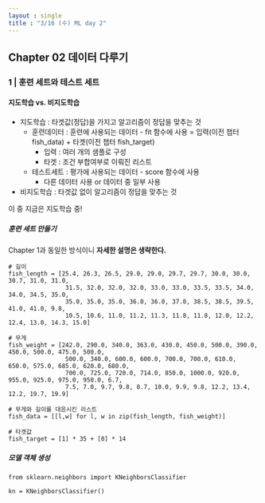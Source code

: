 ```yaml
---
layout : single
title : "3/16 (수) ML day 2" 
---
```

## Chapter 02 데이터 다루기

### 1 | 훈련 세트와 테스트 세트

#### 지도학습 vs. 비지도학습

- 지도학습 : 타겟값(정답)을 가지고 알고리즘이 정답을 맞추는 것
  * 훈련데이터 : 훈련에 사용되는 데이터 -  fit 함수에 사용 
  = 입력(이전 챕터 fish_data) + 타겟(이전 챕터 fish_target)
    + 입력 : 여러 개의 샘플로 구성
    + 타겟 : 조건 부합여부로 이뤄진 리스트
  * 테스트세트 : 평가에 사용되는 데이터 - score 함수에 사용
    + 다른 데이터 사용 or 데이터 중 일부 사용
- 비지도학습 : 타겟값 없이 알고리즘이 정답을 맞추는 것

이 중 지금은 지도학습 중!

##### 훈련 세트 만들기

Chapter 1과 동일한 방식이니 **자세한 설명은 생략한다.**

```
# 길이
fish_length = [25.4, 26.3, 26.5, 29.0, 29.0, 29.7, 29.7, 30.0, 30.0, 30.7, 31.0, 31.0, 
                31.5, 32.0, 32.0, 32.0, 33.0, 33.0, 33.5, 33.5, 34.0, 34.0, 34.5, 35.0, 
                35.0, 35.0, 35.0, 36.0, 36.0, 37.0, 38.5, 38.5, 39.5, 41.0, 41.0, 9.8, 
                10.5, 10.6, 11.0, 11.2, 11.3, 11.8, 11.8, 12.0, 12.2, 12.4, 13.0, 14.3, 15.0]

# 무게
fish_weight = [242.0, 290.0, 340.0, 363.0, 430.0, 450.0, 500.0, 390.0, 450.0, 500.0, 475.0, 500.0, 
                500.0, 340.0, 600.0, 600.0, 700.0, 700.0, 610.0, 650.0, 575.0, 685.0, 620.0, 680.0, 
                700.0, 725.0, 720.0, 714.0, 850.0, 1000.0, 920.0, 955.0, 925.0, 975.0, 950.0, 6.7, 
                7.5, 7.0, 9.7, 9.8, 8.7, 10.0, 9.9, 9.8, 12.2, 13.4, 12.2, 19.7, 19.9]

# 무게와 길이를 대응시킨 리스트
fish_data = [[l,w] for l, w in zip(fish_length, fish_weight)]

# 타겟값
fish_target = [1] * 35 + [0] * 14
```

##### 모델 객체 생성

```
from sklearn.neighbors import KNeighborsClassifier

kn = KNeighborsClassifier()
```

